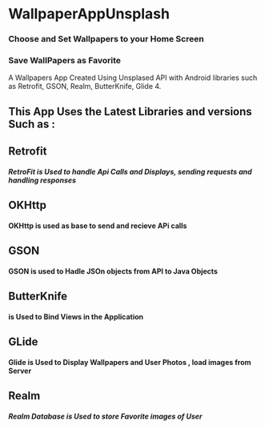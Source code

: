 # WallpaperAppUnsplash

### Choose and Set Wallpapers to your Home Screen 
### Save WallPapers as Favorite

A Wallpapers App Created Using Unsplased API with Android libraries such as Retrofit, GSON, Realm, ButterKnife, Glide 4.
## This App Uses the Latest Libraries and versions Such as :

## Retrofit
##### RetroFit is Used to handle Api Calls and Displays, sending requests and handling responses

## OKHttp
#### OKHttp is used as base to send and recieve APi calls

## GSON
#### GSON is used to Hadle JSOn objects from API to Java Objects

## ButterKnife
#### is Used to Bind Views in the Application

## GLide
#### Glide is Used to Display Wallpapers and User Photos , load images from Server

## Realm
##### Realm Database is Used to store Favorite images of User

